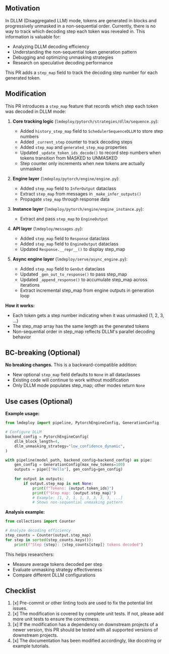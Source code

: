 ## Motivation

In DLLM (Disaggregated LLM) mode, tokens are generated in blocks and progressively unmasked in a non-sequential order. Currently, there is no way to track which decoding step each token was revealed in. This information is valuable for:
- Analyzing DLLM decoding efficiency
- Understanding the non-sequential token generation pattern
- Debugging and optimizing unmasking strategies
- Research on speculative decoding performance

This PR adds a `step_map` field to track the decoding step number for each generated token.

## Modification

This PR introduces a `step_map` feature that records which step each token was decoded in DLLM mode:

1. **Core tracking logic** (`lmdeploy/pytorch/strategies/dllm/sequence.py`):
   - Added `history_step_map` field to `SchedulerSequenceDLLM` to store step numbers
   - Added `_current_step` counter to track decoding steps
   - Added `step_map` and `generated_step_map` properties
   - Updated `_update_token_ids_decode()` to record step numbers when tokens transition from MASKED to UNMASKED
   - Step counter only increments when new tokens are actually unmasked

2. **Engine layer** (`lmdeploy/pytorch/engine/engine.py`):
   - Added `step_map` field to `InferOutput` dataclass
   - Extract `step_map` from messages in `_make_infer_outputs()`
   - Propagate `step_map` through response data

3. **Instance layer** (`lmdeploy/pytorch/engine/engine_instance.py`):
   - Extract and pass `step_map` to `EngineOutput`

4. **API layer** (`lmdeploy/messages.py`):
   - Added `step_map` field to `Response` dataclass
   - Added `step_map` field to `EngineOutput` dataclass
   - Updated `Response.__repr__()` to display step_map

5. **Async engine layer** (`lmdeploy/serve/async_engine.py`):
   - Added `step_map` field to `GenOut` dataclass
   - Updated `_gen_out_to_response()` to pass step_map
   - Updated `_append_response()` to accumulate step_map across iterations
   - Extract incremental step_map from engine outputs in generation loop

**How it works:**
- Each token gets a step number indicating when it was unmasked (1, 2, 3, ...)
- The step_map array has the same length as the generated tokens
- Non-sequential order in step_map reflects DLLM's parallel decoding behavior

## BC-breaking (Optional)

**No breaking changes.** This is a backward-compatible addition:
- New optional `step_map` field defaults to `None` in all dataclasses
- Existing code will continue to work without modification
- Only DLLM mode populates step_map; other modes return `None`

## Use cases (Optional)

**Example usage:**

```python
from lmdeploy import pipeline, PytorchEngineConfig, GenerationConfig

# Configure DLLM
backend_config = PytorchEngineConfig(
    dllm_block_length=4,
    dllm_unmasking_strategy="low_confidence_dynamic",
)

with pipeline(model_path, backend_config=backend_config) as pipe:
    gen_config = GenerationConfig(max_new_tokens=100)
    outputs = pipe(["Hello"], gen_config=gen_config)
    
    for output in outputs:
        if output.step_map is not None:
            print(f"Tokens: {output.token_ids}")
            print(f"Step map: {output.step_map}")
            # Example: [1, 2, 1, 1, 3, 3, 3, 3, ...]
            # Shows non-sequential unmasking pattern
```

**Analysis example:**

```python
from collections import Counter

# Analyze decoding efficiency
step_counts = Counter(output.step_map)
for step in sorted(step_counts.keys()):
    print(f"Step {step}: {step_counts[step]} tokens decoded")
```

This helps researchers:
- Measure average tokens decoded per step
- Evaluate unmasking strategy effectiveness
- Compare different DLLM configurations

## Checklist

1. [x] Pre-commit or other linting tools are used to fix the potential lint issues.
2. [x] The modification is covered by complete unit tests. If not, please add more unit tests to ensure the correctness.
3. [x] If the modification has a dependency on downstream projects of a newer version, this PR should be tested with all supported versions of downstream projects.
4. [x] The documentation has been modified accordingly, like docstring or example tutorials.


